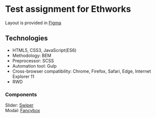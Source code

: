 # Test assignment for Ethworks

Layout is provided in [Figma](https://www.figma.com/file/nauiCBiwYgH09nwHm1mzA0/Zadanie-testowe?node-id=22%3A147)

## Technologies

- HTML5, CSS3, JavaScript(ES6)
- Methodology: BEM
- Preprocessor: SCSS
- Automation tool: Gulp
- Cross-browser compatibility: Chrome, Firefox, Safari, Edge, Internet Explorer 11
- RWD

### Components

Slider: [Swiper](https://swiperjs.com/demos#default)  
Modal: [Fancybox](https://www.fancyapps.com/fancybox/3/)

